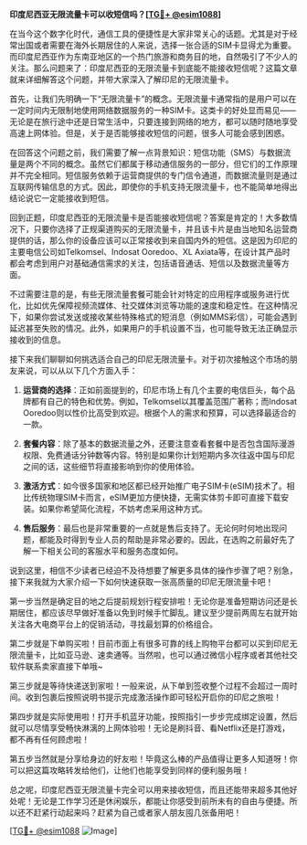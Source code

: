 **印度尼西亚无限流量卡可以收短信吗？[[TG💪+ @esim1088](https://t.me/s/esim1088)]**

在当今这个数字化时代，通信工具的便捷性是大家非常关心的话题。尤其是对于经常出国或者需要在海外长期居住的人来说，选择一张合适的SIM卡显得尤为重要。而印度尼西亚作为东南亚地区的一个热门旅游和商务目的地，自然吸引了不少人的关注。那么问题来了：印度尼西亚的无限流量卡到底能不能接收短信呢？这篇文章就来详细解答这个问题，并带大家深入了解印尼的无限流量卡。

首先，让我们先明确一下“无限流量卡”的概念。无限流量卡通常指的是用户可以在一定时间内无限制地使用网络数据服务的一种SIM卡。这类卡的好处显而易见——无论是在旅行途中还是日常生活中，只要连接到网络的地方，都可以随时随地享受高速上网体验。但是，关于是否能够接收短信的问题，很多人可能会感到困惑。

在回答这个问题之前，我们需要了解一点背景知识：短信功能（SMS）与数据流量是两个不同的概念。虽然它们都属于移动通信服务的一部分，但它们的工作原理并不完全相同。短信服务依赖于运营商提供的专门信令通道，而数据流量则是通过互联网传输信息的方式。因此，即使你的手机支持无限流量卡，也不能简单地得出结论说它一定能接收到短信。

回到正题，印度尼西亚的无限流量卡是否能接收短信呢？答案是肯定的！大多数情况下，只要你选择了正规渠道购买的无限流量卡，并且该卡片是由当地知名运营商提供的话，那么你的设备应该可以正常接收到来自国内外的短信。这是因为印尼的主要电信公司如Telkomsel、Indosat Ooredoo、XL Axiata等，在设计其产品时都会考虑到用户对基础通信需求的关注，包括语音通话、短信以及数据流量等方面。

不过需要注意的是，有些无限流量套餐可能会针对特定的应用程序或服务进行优化，比如优先保障视频流媒体、社交媒体浏览等功能的速度和稳定性。在这种情况下，如果你尝试发送或接收某些特殊格式的短消息（例如MMS彩信），可能会遇到延迟甚至失败的情况。此外，如果用户的手机设置不当，也可能导致无法正确显示接收到的信息。

接下来我们聊聊如何挑选适合自己的印尼无限流量卡。对于初次接触这个市场的朋友来说，可以从以下几个方面入手：

1. **运营商的选择**：正如前面提到的，印尼市场上有几个主要的电信巨头，每个品牌都有自己的特色和优势。例如，Telkomsel以其覆盖范围广著称；而Indosat Ooredoo则以性价比高受到欢迎。根据个人的需求和预算，可以选择最适合的一款。

2. **套餐内容**：除了基本的数据流量之外，还要注意查看套餐中是否包含国际漫游权限、免费通话分钟数等内容。特别是如果你计划短期内多次往返中国与印尼之间的话，这些细节将直接影响到你的使用体验。

3. **激活方式**：如今很多国家和地区都已经开始推广电子SIM卡(eSIM)技术了。相比传统物理SIM卡而言，eSIM更加方便快捷，无需实体剪卡即可直接下载安装。如果你希望简化流程，不妨考虑采用这种方式。

4. **售后服务**：最后也是非常重要的一点就是售后支持了。无论何时何地出现问题，都能及时得到专业人员的帮助是非常必要的。因此，在选购之前最好先了解一下相关公司的客服水平和服务态度如何。

说到这里，相信不少读者已经迫不及待想要了解更多具体的操作步骤了吧？别急，接下来我就为大家介绍一下如何快速获取一张高质量的印尼无限流量卡吧！

第一步当然是确定目的地之后提前规划行程安排啦！无论你是准备短期访问还是长期居住，都应该尽早做好准备以免到时候手忙脚乱。建议至少提前两周左右就开始关注各大电商平台上的促销活动，寻找最划算的价格组合。

第二步就是下单购买啦！目前市面上有很多可靠的线上购物平台都可以买到印尼无限流量卡，比如亚马逊、速卖通等。当然啦，也可以通过微信小程序或者其他社交软件联系卖家直接下单哦~

第三步就是等待快递送到家啦！一般来说，从下单到签收整个过程不会超过一周时间。收到包裹后按照说明书提示完成激活操作即可轻松开启你的印尼之旅啦！

第四步就是实际使用啦！打开手机蓝牙功能，按照指引一步步完成绑定设置，然后就可以尽情享受畅快淋漓的上网体验啦！无论是刷抖音、看Netflix还是打游戏，都不再有任何顾虑啦！

第五步当然就是分享给身边的好友啦！毕竟这么棒的产品值得让更多人知道呀！你可以把这篇攻略转发给他们，让他们也能享受到同样的便利服务哦！

总之呢，印度尼西亚无限流量卡完全可以用来接收短信，而且还能带来超多其他好处呢！无论是工作学习还是休闲娱乐，都能让你感受到前所未有的自由与便捷。所以还不赶紧行动起来吗？赶紧为自己或者家人朋友囤几张备用吧！

[[TG💪+ @esim1088](https://t.me/s/esim1088) ![Image](https://i.postimg.cc/4NQfJmqS/Snipaste-2025-05-13-00-14-12.png)]